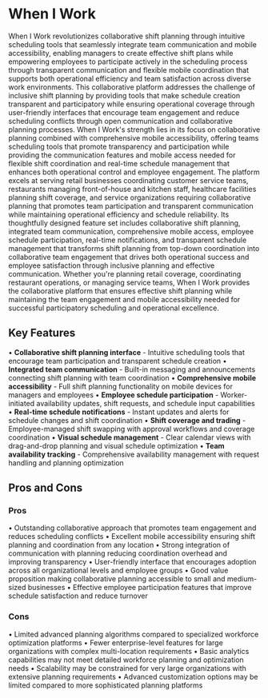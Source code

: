 # When I Work

When I Work revolutionizes collaborative shift planning through intuitive scheduling tools that seamlessly integrate team communication and mobile accessibility, enabling managers to create effective shift plans while empowering employees to participate actively in the scheduling process through transparent communication and flexible mobile coordination that supports both operational efficiency and team satisfaction across diverse work environments. This collaborative platform addresses the challenge of inclusive shift planning by providing tools that make schedule creation transparent and participatory while ensuring operational coverage through user-friendly interfaces that encourage team engagement and reduce scheduling conflicts through open communication and collaborative planning processes. When I Work's strength lies in its focus on collaborative planning combined with comprehensive mobile accessibility, offering teams scheduling tools that promote transparency and participation while providing the communication features and mobile access needed for flexible shift coordination and real-time schedule management that enhances both operational control and employee engagement. The platform excels at serving retail businesses coordinating customer service teams, restaurants managing front-of-house and kitchen staff, healthcare facilities planning shift coverage, and service organizations requiring collaborative planning that promotes team participation and transparent communication while maintaining operational efficiency and schedule reliability. Its thoughtfully designed feature set includes collaborative shift planning, integrated team communication, comprehensive mobile access, employee schedule participation, real-time notifications, and transparent schedule management that transforms shift planning from top-down coordination into collaborative team engagement that drives both operational success and employee satisfaction through inclusive planning and effective communication. Whether you're planning retail coverage, coordinating restaurant operations, or managing service teams, When I Work provides the collaborative platform that ensures effective shift planning while maintaining the team engagement and mobile accessibility needed for successful participatory scheduling and operational excellence.

## Key Features

• **Collaborative shift planning interface** - Intuitive scheduling tools that encourage team participation and transparent schedule creation
• **Integrated team communication** - Built-in messaging and announcements connecting shift planning with team coordination
• **Comprehensive mobile accessibility** - Full shift planning functionality on mobile devices for managers and employees
• **Employee schedule participation** - Worker-initiated availability updates, shift requests, and schedule input capabilities
• **Real-time schedule notifications** - Instant updates and alerts for schedule changes and shift coordination
• **Shift coverage and trading** - Employee-managed shift swapping with approval workflows and coverage coordination
• **Visual schedule management** - Clear calendar views with drag-and-drop planning and visual schedule optimization
• **Team availability tracking** - Comprehensive availability management with request handling and planning optimization

## Pros and Cons

### Pros
• Outstanding collaborative approach that promotes team engagement and reduces scheduling conflicts
• Excellent mobile accessibility ensuring shift planning and coordination from any location
• Strong integration of communication with planning reducing coordination overhead and improving transparency
• User-friendly interface that encourages adoption across all organizational levels and employee groups
• Good value proposition making collaborative planning accessible to small and medium-sized businesses
• Effective employee participation features that improve schedule satisfaction and reduce turnover

### Cons
• Limited advanced planning algorithms compared to specialized workforce optimization platforms
• Fewer enterprise-level features for large organizations with complex multi-location requirements
• Basic analytics capabilities may not meet detailed workforce planning and optimization needs
• Scalability may be constrained for very large organizations with extensive planning requirements
• Advanced customization options may be limited compared to more sophisticated planning platforms